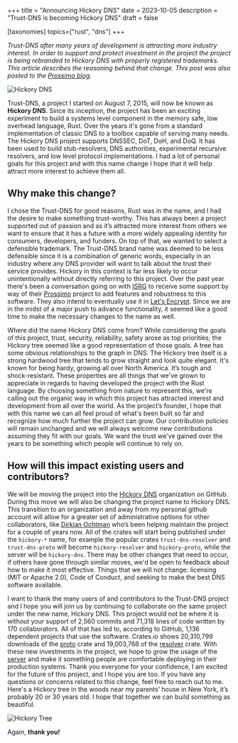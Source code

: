 +++
title = "Announcing Hickory DNS"
date = 2023-10-05
description = "Trust-DNS is becoming Hickory DNS"
draft = false

[taxonomies]
topics=["rust", "dns"]
+++


*Trust-DNS after many years of development is attracting more industry interest. In order to support and protect investment in the project the project is being rebranded to Hickory DNS with properly registered trademarks. This article describes the reasoning behind that change. This post was also posted to the [Prossimo blog](https://www.memorysafety.org/blog/).*

![Hickory DNS](hickory-dns-horizontal.png)

Trust-DNS, a project I started on August 7, 2015, will now be known as **Hickory DNS**. Since its inception, the project has been an exciting experiment to build a systems level component in the memory safe, low overhead language, Rust. Over the years it's gone from a standard implementation of classic DNS to a toolbox capable of serving many needs. The Hickory DNS project supports DNSSEC, DoT, DoH, and DoQ. It has been used to build stub-resolvers, DNS authorities, experimental recursive resolvers, and low level protocol implementations.  I had a lot of personal goals for this project and with this name change I hope that it will help attract more interest to achieve them all.

## Why make this change?

I chose the Trust-DNS for good reasons, Rust was in the name, and I had the desire to make something trust-worthy. This has always been a project supported out of passion and as it’s attracted more interest from others we want to ensure that it has a future with a more widely appealing identity for consumers, developers, and funders. On top of that, we wanted to select a defensible trademark. The Trust-DNS brand name was deemed to be less defensible since it is a combination of generic words, especially in an industry where any DNS provider will want to talk about the trust their service provides. Hickory in this context is far less likely to occur unintentionally without directly referring to this project. Over the past year there's been a conversation going on with [ISRG](https://www.abetterinternet.org/about/) to receive some support by way of their [Prossimo](https://www.memorysafety.org/about/) project to add features and robustness to this software. They also intend to eventually use it in [Let's Encrypt](https://letsencrypt.org/about/). Since we are in the midst of a major push to advance functionality, it seemed like a good time to make the necessary changes to the name as well.

Where did the name Hickory DNS come from? While considering the goals of this project, trust, security, reliability, safety arose as top priorities; the Hickory tree seemed like a good representation of those goals. A tree has some obvious relationships to the graph in DNS. The Hickory tree itself is a strong hardwood tree that tends to grow straight and look quite elegant. It's known for being hardy, growing all over North America. It’s tough and shock-resistant. These properties are all things that we've grown to appreciate in regards to having developed the project with the Rust language. By choosing something from nature to represent this, we're calling out the organic way in which this project has attracted interest and development from all over the world. As the project’s founder, I hope that with this name we can all feel proud of what's been built so far and recognize how much further the project can grow. Our contribution policies will remain unchanged and we will always welcome new contributions assuming they fit with our goals. We want the trust we've gained over the years to be something which people will continue to rely on.

## How will this impact existing users and contributors?

We will be moving the project into the [Hickory DNS](https://github.com/hickorydns) organization on GitHub. During this move we will also be changing the project name to Hickory DNS. This transition to an organization and away from my personal github account will allow for a greater set of administrative options for other collaborators, like [Dirkjan Ochtman](https://github.com/djc) who’s been helping maintain the project for a couple of years now. All of the crates will start being published under the `hickory-*` name, for example the popular crates `trust-dns-resolver` and `trust-dns-proto` will become `hickory-resolver` and `hickory-proto`, while the server will be `hickory-dns`. There may be other changes that need to occur, if others have gone through similar moves, we'd be open to feedback about how to make it most effective. Things that we will not change: licensing (MIT or Apache 2.0), Code of Conduct, and seeking to make the best DNS software available.

I want to thank the many users of and contributors to the Trust-DNS project and I hope you will join us by continuing to collaborate on the same project under the new name, Hickory DNS. This project would not be where it is without your support of 2,560 commits and 71,318 lines of code written by 170 collaborators. All of that has led to, according to GitHub, 1,136 dependent projects that use the software. Crates.io shows 20,310,799 downloads of the [proto](https://crates.io/crates/trust-dns-proto) crate and 19,003,768 of the [resolver](https://crates.io/crates/trust-dns-resolver) crate. With these new investments in the project, we hope to grow the usage of the [server](https://crates.io/crates/trust-dns) and make it something people are comfortable deploying in their production systems. Thank you everyone for your confidence, I am excited for the future of this project, and I hope you are too. If you have any questions or concerns related to this change, feel free to reach out to me. Here's a Hickory tree in the woods near my parents’ house in New York, it’s probably 20 or 30 years old. I hope that together we can build something as beautiful.

![Hickory Tree](hickory-tree.png)

Again, **thank you!**

